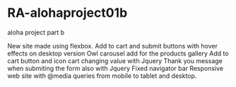 # RA-alohaproject01b
aloha project part b


New site made using flexbox.
Add to cart and submit buttons with hover effects on desktop version
Owl carousel add for the products gallery
Add to cart button and icon cart changing value with Jquery
Thank you message when submiting the form also with Jquery
Fixed navigator bar
Responsive web site with @media queries from mobile to tablet and desktop.

